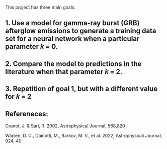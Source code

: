 This project has three main goals: 

## 1. Use a model for gamma-ray burst (GRB) afterglow emissions to generate a training data set for a neural network when a particular parameter 𝑘 = 0. 

## 2. Compare the model to predictions in the literature when that parameter 𝑘 = 2. 

## 3. Repetition of goal 1, but with a different value for 𝑘 = 2


## Refereneces:

Granot, J. & Sari, R. 2002, Astrophysical Journal, 568,820

Warren, D. C., Dainotti, M., Barkov, M. V., et al. 2022, Astrophysical Journal, 924, 40
